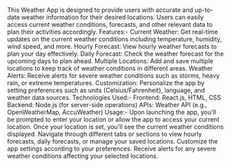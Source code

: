 This Weather App is designed to provide users with accurate and up-to-date weather information for their desired locations. Users can easily access current weather conditions, forecasts, and other relevant data to plan their activities accordingly.
Features:-
Current Weather: Get real-time updates on the current weather conditions including temperature, humidity, wind speed, and more.
Hourly Forecast: View hourly weather forecasts to plan your day effectively.
Daily Forecast: Check the weather forecast for the upcoming days to plan ahead.
Multiple Locations: Add and save multiple locations to keep track of weather conditions in different areas.
Weather Alerts: Receive alerts for severe weather conditions such as storms, heavy rain, or extreme temperatures.
Customization: Personalize the app by setting preferences such as units (Celsius/Fahrenheit), language, and weather data sources.
Technologies Used:-
Frontend: React.js, HTML, CSS
Backend: Node.js (for server-side operations)
APIs: Weather API (e.g., OpenWeatherMap, AccuWeather)
Usage:-
Upon launching the app, you'll be prompted to enter your location or allow the app to access your current location.
Once your location is set, you'll see the current weather conditions displayed.
Navigate through different tabs or sections to view hourly forecasts, daily forecasts, or manage your saved locations.
Customize the app settings according to your preferences.
Receive alerts for any severe weather conditions affecting your selected locations.
